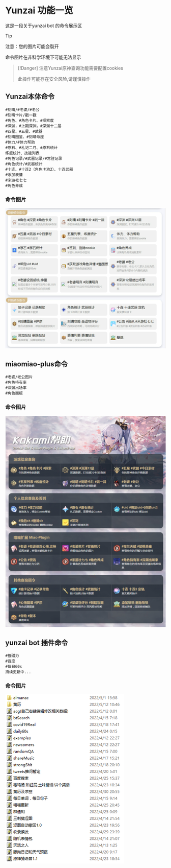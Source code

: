 # Yunzai 功能一览
这是一段关于yunzai bot 的命令展示区

> [!TIP]
> 注意：您的图片可能会裂开
>
> 命令图片在非科学环境下可能无法显示

> [!Danger]
> 注意Yunzai原神查询功能需要配置cookies
>
> 此操作可能存在安全风险,请谨慎操作


## Yunzai本体命令
```
#刻晴/#老婆/#老公
#刻晴卡片/戳一戳
#角色、#角色卡片、#探索度
#深渊，#上期深渊，#深渊十二层
#四星、#五星、#武器
#刻晴图鉴、#刻晴命座
#体力/#体力帮助
#原石、#札记二月、#原石统计
练度统计、技能列表
#角色记录/#武器记录/#常驻记录
#角色统计/#武器统计
#十连、#十连2（角色卡池2）、十连武器
#添加表情
#米游社七七
#角色养成
```
### 命令图片
![image](https://raw.githubusercontent.com/YanQian01/kokomigo/main/docs/style/yunzai.png)



## miaomiao-plus命令
```
#老婆/老公图片
#角色持有率
#深渊出场率
#角色面板
```
### 命令图片
![image](https://raw.githubusercontent.com/YanQian01/kokomigo/main/docs/style/miaomiao.png)
## yunzai bot 插件命令

```
#搜磁力
#百度
#每日60s
持续更新中...
```
### 命令图片
![image](https://raw.githubusercontent.com/YanQian01/kokomigo/main/docs/style/yunzaichajian.png)
